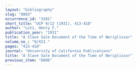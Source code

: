 ```yaml
---
layout: "bibliography"
slug: "8803"
occurrence_id: "3281"
short_title: "UCP 9/12 (1931), 413-418"
author: "Lutz, Henry F."
publication_year: "1931"
title: "A Slave Sale Document of the Time of Neriglissar"
volume_no_: "9/XII."
pages: "413-418"
journal: "University of California Publications"
title: "A Slave Sale Document of the Time of Neriglissar"
previous_item: "8806"
---
```

